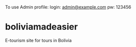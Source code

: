 To use Admin profile:
login: admin@example.com
pw: 123456

# boliviamadeasier
E-tourism site for tours in Bolivia
